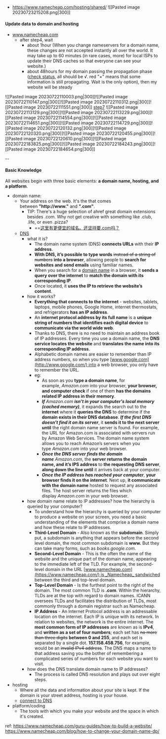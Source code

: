 
- https://www.namecheap.com/hosting/shared/
![[Pasted image 20230723215208.png|300]]

#### Update data to domain and hosting
- www.namecheap.com
	- after step4, wait
		- about 1hour (When you change nameservers for a domain name, these changes are not accepted instantly all over the world. It may take up to 60 minutes (in rare cases, more) for local ISPs to update their DNS caches so that everyone can see your website.)
		- about 48hours for my domain passing the propagation phase ([check status](https://www.whatsmydns.net/#A/megandu.com), all should be √. red "×" means that some information is still propagating. Wait is the only option), then my website will be steady 

![[Pasted image 20230722110003.png|300]]![[Pasted image 20230722110147.png|300]]![[Pasted image 20230722110312.png|300]]![[Pasted image 20230722111551.png|300]]
[step7](https://www.namecheap.com/support/knowledgebase/article.aspx/9387/2218/what-is-namecheap-ssl-and-how-do-i-use-it/?_gl=1*1g22ds7*_ga*MTQ1MTA4ODcyNi4xNjg3NDMwMzQ4*_ga_7DMJMG20P8*MTY4OTk5MzYyNS4xNy4xLjE2ODk5OTU2NjMuNjAuMC4w&_ga=2.147310135.1640548508.1689962660-1451088726.1687430348&_gac=1.124115320.1687432049.Cj0KCQjw4s-kBhDqARIsAN-ipH1qy1G19bq_ZJEvV47djPktwjTTJ6N35VWHNlCToj9Pz4pORODD0pMaAj59EALw_wcB#4)
![[Pasted image 20230722113129.png|300]]![[Pasted image 20230722113229.png|300]]![[Pasted image 20230722114554.png|300]]![[Pasted image 20230722114651.png|300]]![[Pasted image 20230722114729.png|300]]![[Pasted image 20230722120132.png|300]]![[Pasted image 20230722120320.png|300]]![[Pasted image 20230722120455.png|300]]![[Pasted image 20230722120610.png|300]]![[Pasted image 20230722183825.png|300]]![[Pasted image 20230722184243.png|300]]![[Pasted image 20230722184654.png|300]]







--
#### Basic Knowledge
All websites begin with three basic elements: **a domain name, hosting, and a platform**.
- domain name: 
	- Your address on the web. It's the  that comes between **"http://www."** and **".com"**.
		- TIP: There's a huge selection of ahref great domain extensions besides .com. Why not get creative with something like .club, .life, or even .pizza?
			- ==[这里有更便宜的域名。还坚持要.com吗？](https://www.namecheap.com/domains/registration/results/?domain=www.megandu.com)
	- [DNS](https://www.namecheap.com/dns/what-is-dns-domain-name-system-definition/?_ga=2.21765560.2031472230.1688010817-1451088726.1687430348&_gac=1.261421567.1687432049.Cj0KCQjw4s-kBhDqARIsAN-ipH1qy1G19bq_ZJEvV47djPktwjTTJ6N35VWHNlCToj9Pz4pORODD0pMaAj59EALw_wcB&_gl=1*1cyf0bi*_ga*MTQ1MTA4ODcyNi4xNjg3NDMwMzQ4*_ga_7DMJMG20P8*MTY4ODExMTkyNi44LjEuMTY4ODExMjI0MS42MC4wLjA.) 
		- what it is?
			- The domain name system (DNS) **connects URLs** with their **IP address**. 
			- **With DNS, it’s possible to type words** ~~instead of a string of numbers~~ **into a browser**, allowing people to **search for websites and send emails** using familiar names. 
			- When you search for a [domain name](https://www.namecheap.com/) in a browser, it **sends a query over the internet** to **match the domain with its corresponding IP**. 
			- Once located, it **uses the IP to retrieve the website’s content**.
		- how it works?
			- **Everything that connects to the internet** - websites, tablets, laptops, mobile phones, Google Home, internet thermostats, and refrigerators **has an IP address**. 
			- An **internet protocol address by its full name** is a **unique string of numbers that identifies each digital device** to **communicate via the world wide web**.
			- Thanks to DNS, there is no need to maintain an address book of IP addresses. Every time you use a domain name, the **DNS service locates the website** and **translates the name into its corresponding IP address**. 
			- Alphabetic domain names are easier to remember than IP address numbers, so when you type [www.google.com](http://www.google.com/) into a web browser, you only have to remember the URL.
			- eg:
				- As soon as you **type a domain name**, for example, _Amazon.com_ into your browser, **your browser, and computer check** if one of them **has the domains related IP address in their memory**.
				- ***If*** _Amazon.com_ ***isn’t in your computer's local memory (cached memory)***, it expands the search out to the **internet** where it **queries the DNS** to determine if the **domain exists in their DNS database**. ***If the first DNS doesn’t find it on its server***, it **sends it to the next server until** the right domain name server is found. For example, the URL for Amazon.com is associated with servers run by Amazon Web Services. The domain name system allows you to reach Amazon’s servers when you type _Amazon.com_ into your web browser.
				- ***Once the DNS server finds the domain name*** _Amazon.com_, the **server returns the domain name, and it’s IPS address** to **the requesting DNS server**, **along down the line until** it arrives back at your computer.
				- ***Once the IP address has reached your computer***, **your browser finds it on the internet**. Next up, **it communicate with the domain name** hosted to request any associated files. The host server returns the files which display _Amazon.com_ in your web browser.
		- how domain name relate to IP addresses? how the hierarchy is queried by your computer?
			- To understand how the hierarchy is queried by your computer to produce a website on your screen, you need a basic understanding of the elements that comprise a domain name and how these relate to IP addresses.
			- **Third-Level Domain** - Also known as the **subdomain**. Simply put, a subdomain is anything that appears before the second level domain, the most common subdomain is **www.** But they can take many forms, such as _books.google.com_.	    
			- **Second-Level Domain** - This is the often the name of the website and the unique part of the domain name, appearing to the immediate left of the TLD. For example, the second-level domain in the URL [www.namecheap.com](https://www.namecheap.com/) is _Namecheap_ sandwiched between the third and top-level domain.		    
			- **Top-Level Domain** - Is the furthest point to the right of the domain. The most common TLD is **.com**. Within the hierarchy, TLDs are at the top with regard to domain names. ICANN oversees TLDs and facilitates the distribution of TLDs, most commonly through a domain registrar such as Namecheap.		    
			- **IP Address** - An Internet Protocol address is an addressable location on the internet. Each IP is unique with its network. In relation to websites, the network is the entire internet. The **most common form of IP addresses** are known as is **IPv4**, and **written as a set of four numbers**; each set has ~~no more than three digits~~ **between 0 and 255**, and each set is separated by a single dot. **157.158.458.756**, for example, would be an ~~invalid IPv4 address~~. The DNS maps a name to that address saving you the bother of remembering a complicated series of numbers for each website you want to visit.
		- how does the DNS translate domain name to IP addresses? 
			- The process is called DNS resolution and plays out over eight steps.
- hosting
	- Where all the data and information about your site is kept. If the domain is your street address, hosting is your house.
	- [connect to DNS](https://www.namecheap.com/support/knowledgebase/article.aspx/9837/46/how-to-connect-a-domain-to-a-server-or-hosting/?_ga=2.130727951.1283884025.1687742407-1451088726.1687430348&_gac=1.146602566.1687432049.Cj0KCQjw4s-kBhDqARIsAN-ipH1qy1G19bq_ZJEvV47djPktwjTTJ6N35VWHNlCToj9Pz4pORODD0pMaAj59EALw_wcB&_gl=1*1pd05mm*_ga*MTQ1MTA4ODcyNi4xNjg3NDMwMzQ4*_ga_7DMJMG20P8*MTY4Nzc0MjQwOC4zLjEuMTY4Nzc0MzExMy42MC4wLjA.) 
- platform/coding
	- The tools with which you make your website and the space in which it's created.



ref:
https://www.namecheap.com/guru-guides/how-to-build-a-website/
https://www.namecheap.com/blog/how-to-change-your-domain-name-dp/